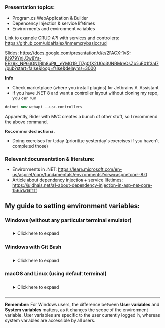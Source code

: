 ### Presentation topics:
- Program.cs WebApplication & Builder
- Dependency Injection & service lifetimes
- Environments and environment variables

Link to example CRUD API with services and controllers: https://github.com/uldahlalex/inmemorybasiccrud

Slides: https://docs.google.com/presentation/d/e/2PACX-1vS-jU979YnjJ3w8Ys-EEz9k_NP66GN1RIh8uP9__eYMG19_TI7g0fX2U0o3UNRMreOsZb2uE01f3aI7/pub?start=false&loop=false&delayms=3000


**Info**
- Check marketplace (where you install plugins) for Jetbrains AI Assistant
- If you have .NET 8 and want a controller layout without cloning my repo, you can run 

```c#
dotnet new webapi --use-controllers
```

Apparently, Rider with MVC creates a bunch of other stuff, so I recommend the above command.

**Recommended actions:**
- Doing exercises for today (prioritize yesterday's exercises if you haven't completed those)

### Relevant documentation & literature:
- Environments in .NET: https://learn.microsoft.com/en-us/aspnet/core/fundamentals/environments?view=aspnetcore-8.0
- Article about dependency injection + service lifetimes: https://juldhais.net/all-about-dependency-injection-in-asp-net-core-15651a16f11f





## My guide to setting environment variables:


### Windows (without any particular terminal emulator)
<details  style="margin: 25px;">
  <summary>Click here to expand</summary>

1. Right-click the **Computer** icon on your desktop or in File Explorer.
2. Click **Properties**.
3. Click **Advanced system settings**.
4. Click **Environment Variables**.
5. Under **User variables** or **System variables**, click **New**.
6. For **Variable name**, enter your environment variable name.
7. For **Variable value**, enter the value of the environment variable.
8. Click **OK** to close all dialog boxes.
</details>



### Windows with Git Bash

<details  style="margin: 25px;">
  <summary>Click here to expand</summary>

1. Open a bash session and paste the following command and press enter:
(check if you have the file .bash_profile in the user directory. If not, just make one. Remember the little dot in the beginning of the file name).

```bash
echo 'export VARNAME="value"' >> ~/.bash_profile
```
Then restart your terminal (and optionally check the content of the .bash_profile file, to see if you have your variable here).

2. Now close down your terminal, open a new terminal, and to confirm the variable is present by writing the following command:
```bash
echo $VARNAME
```
And getting the value you set.

</details>


### macOS and Linux (using default terminal)

<details  style="margin: 25px;">
  <summary>Click here to expand</summary>

1. Open a terminal.
2. For temporary environment variables, enter `export VARNAME="value"`, replacing `VARNAME` with your environment variable name and `value` with the value of the environment variable. This will only set the variable for the duration of the current session.
3. For permanent environment variables, you need to edit either the `.bashrc` file (or `.zshrc` if using Z shell) in your home directory or the `/etc/environment` file and add `export VARNAME="value"` at the end of the file.

After setting the environment variables, you can access them in C# using `System.Environment.GetEnvironmentVariable("VARNAME")`, where "VARNAME" is the name of your environment variable.

</details>



---

**Remember:** For Windows users, the difference between **User variables** and **System variables** matters, as it changes the scope of the environment variable. User variables are specific to the user currently logged in, whereas system variables are accessible by all users.
